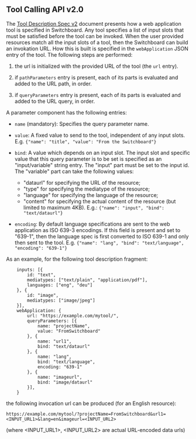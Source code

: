 Tool Calling API v2.0
---------------------

The [Tool Description Spec v2](./ToolDescriptionSpec_v2.md) document presents how a web application tool is specified in Switchboard. Any tool specifies a list of input slots that must be satisfied before the tool can be invoked. When the user provided resources match all the input slots of a tool, then the Switchboard can build an invokation URL. How this is built is specified in the `webApplication` JSON entry of the tool. The following steps are performed:

1. the url is initialized with the provided URL of the tool (the `url` entry).

2. if `pathParameters` entry is present, each of its parts is evaluated and added to the URL path, in order.

3. if `queryParameters` entry is present, each of its parts is evaluated and added to the URL query, in order.

A parameter component has the following entries:

- `name` (mandatory): Specifies the query parameter name.

- `value`: A fixed value to send to the tool, independent of any input slots.
E.g. `{"name": "title", "value": "From the Switchboard"}`

- `bind`: A value which depends on an input slot. The input slot and specific value that this query parameter is to be set is specified as an "input/variable" string entry. The "input" part must be set to the input id. The "variable" part can take the following values:
    - "dataurl" for specifying the URL of the resource;
    - "type" for specifying the mediatype of the resource;
    - "language" for specifying the language of the resource;
    - "content" for specifying the actual content of the resource (but limited to maximum 4KB).
E.g.: `{"name": "input", "bind": "text/dataurl"}`

- `encoding`: By default language specifications are sent to the web application as ISO 639-3 encodings. If this field is present and set to "639-1", then the language spec is first converted to ISO 639-1 and only then sent to the tool. E.g. `{"name": "lang", "bind": "text/language", "encoding": "639-1"}`

As an example, for the following tool description fragment:

````
    inputs: [{
        id: "text",
        mediatypes: ["text/plain", "application/pdf"],
        languages: ["eng", "deu"]
    }, {
        id: "image",
        mediatypes: ["image/jpeg"]
    }],
    webApplication: {
        url: "https://example.com/mytool/",
        queryParameters: [{
            name: "projectName",
            value: "FromSwitchboard"
        }, {
            name: "url1",
            bind: "text/dataurl"
        }, {
            name: "lang",
            bind: "text/language",
            encoding: "639-1"
        }, {
            name: "imageurl",
            bind: "image/dataurl"
        }],
    }
````

the following invocation url can be produced (for an English resource):

`https://example.com/mytool/?projectName=FromSwitchboard&url1=<INPUT_URL1>&lang=en&imageurl=<INPUT_URL2>`

(where <INPUT_URL1>, <INPUT_URL2> are actual URL-encoded data urls)
